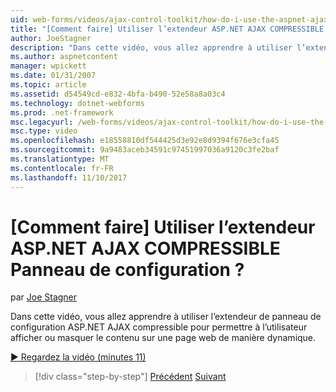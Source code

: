 ```yaml
---
uid: web-forms/videos/ajax-control-toolkit/how-do-i-use-the-aspnet-ajax-collapsable-panel-extender
title: "[Comment faire] Utiliser l’extendeur ASP.NET AJAX COMPRESSIBLE Panneau de configuration ? | Microsoft Docs"
author: JoeStagner
description: "Dans cette vidéo, vous allez apprendre à utiliser l’extendeur de panneau de configuration ASP.NET AJAX compressible pour permettre à l’utilisateur afficher ou masquer le contenu sur une page web de manière dynamique."
ms.author: aspnetcontent
manager: wpickett
ms.date: 01/31/2007
ms.topic: article
ms.assetid: d54549cd-e832-4bfa-b490-52e58a8a03c4
ms.technology: dotnet-webforms
ms.prod: .net-framework
msc.legacyurl: /web-forms/videos/ajax-control-toolkit/how-do-i-use-the-aspnet-ajax-collapsable-panel-extender
msc.type: video
ms.openlocfilehash: e18558810df544425d3e92e8d9394f676e3cfa45
ms.sourcegitcommit: 9a9483aceb34591c97451997036a9120c3fe2baf
ms.translationtype: MT
ms.contentlocale: fr-FR
ms.lasthandoff: 11/10/2017
---
```

<a name="how-do-i-use-the-aspnet-ajax-collapsable-panel-extender"></a>[Comment faire] Utiliser l’extendeur ASP.NET AJAX COMPRESSIBLE Panneau de configuration ?
====================
par [Joe Stagner](https://github.com/JoeStagner)

Dans cette vidéo, vous allez apprendre à utiliser l’extendeur de panneau de configuration ASP.NET AJAX compressible pour permettre à l’utilisateur afficher ou masquer le contenu sur une page web de manière dynamique.

[&#9654; Regardez la vidéo (minutes 11)](https://channel9.msdn.com/Blogs/ASP-NET-Site-Videos/how-do-i-use-the-aspnet-ajax-collapsable-panel-extender)

>[!div class="step-by-step"]
[Précédent](how-do-i-use-the-aspnet-ajax-accordion-control.md)
[Suivant](how-do-i-use-the-aspnet-ajax-draggable-panel-extender.md)
